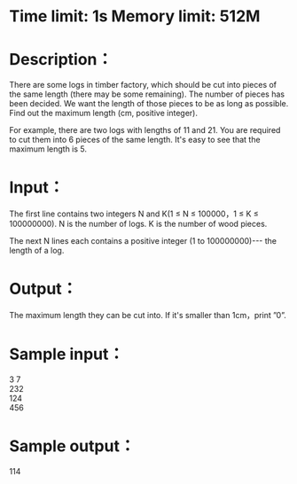# Time limit: 1s   Memory limit: 512M

# Description：

There are some logs in timber factory, which should be cut into pieces of the same length (there may be some remaining). The number of pieces has been decided. We want the length of those pieces to be as long as possible. Find out the maximum length (cm, positive integer).<br>

For example, there are two logs with lengths of 11 and 21. You are required to cut them into 6 pieces of the same length. It's easy to see that the maximum length is 5.<br>

 

# Input：

The first line contains two integers N and K(1 ≤ N ≤ 100000，1 ≤ K ≤ 100000000). N is the number of logs. K is the number of wood pieces.<br>

The next N lines each contains a positive integer (1 to 100000000)--- the length of a log.<br>

# Output：

The maximum length they can be cut into. If it's smaller than 1cm，print ”0”.

# Sample input：

3 7<br>
232<br>
124<br>
456<br>

# Sample output：

114
